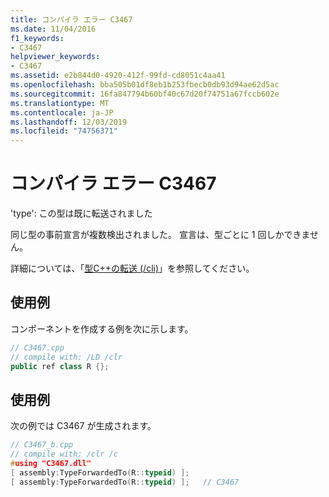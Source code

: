 ```yaml
---
title: コンパイラ エラー C3467
ms.date: 11/04/2016
f1_keywords:
- C3467
helpviewer_keywords:
- C3467
ms.assetid: e2b844d0-4920-412f-99fd-cd8051c4aa41
ms.openlocfilehash: bba505b01df8eb1b253fbecb0db93d94ae62d5ac
ms.sourcegitcommit: 16fa847794b60bf40c67d20f74751a67fccb602e
ms.translationtype: MT
ms.contentlocale: ja-JP
ms.lasthandoff: 12/03/2019
ms.locfileid: "74756371"
---
```

# <a name="compiler-error-c3467"></a>コンパイラ エラー C3467

'type': この型は既に転送されました

同じ型の事前宣言が複数検出されました。 宣言は、型ごとに 1 回しかできません。

詳細については、「[型C++の転送 (/cli)](../../extensions/type-forwarding-cpp-cli.md)」を参照してください。

## <a name="example"></a>使用例

コンポーネントを作成する例を次に示します。

```cpp
// C3467.cpp
// compile with: /LD /clr
public ref class R {};
```

## <a name="example"></a>使用例

次の例では C3467 が生成されます。

```cpp
// C3467_b.cpp
// compile with: /clr /c
#using "C3467.dll"
[ assembly:TypeForwardedTo(R::typeid) ];
[ assembly:TypeForwardedTo(R::typeid) ];   // C3467
```

